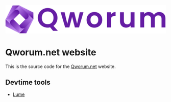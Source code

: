 ![Qworum logo and name](https://raw.githubusercontent.com/doga/qworum-website/master/build/assets/images/logos/Qworum-logo-and-name.svg "Qworum logo and name")

# Qworum.net website

This is the source code for the [Qworum.net](https://qworum.net) website.

## Devtime tools

- [Lume](https://lume.land/)
